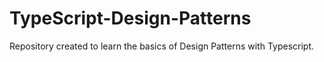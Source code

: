 # TypeScript-Design-Patterns
Repository created to learn the basics of Design Patterns with Typescript.
